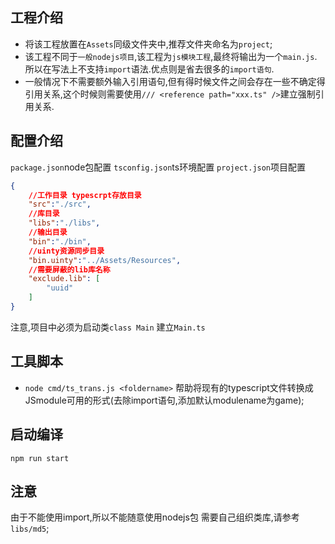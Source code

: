 ## 工程介绍

- 将该工程放置在`Assets`同级文件夹中,推荐文件夹命名为`project`;
- 该工程不同于`一般nodejs项目`,该工程为`js模块工程`,最终将输出为一个`main.js`.所以在写法上不支持`import`语法.优点则是省去很多的`import语句`.
- 一般情况下不需要额外输入引用语句,但有得时候文件之间会存在一些不确定得引用关系,这个时候则需要使用`/// <reference path="xxx.ts" />`建立强制引用关系.

## 配置介绍
`package.json`node包配置
`tsconfig.json`ts环境配置
`project.json`项目配置
```json
{
    //工作目录 typescrpt存放目录
    "src":"./src",
    //库目录
    "libs":"./libs",
    //输出目录
    "bin":"./bin",
    //uinty资源同步目录
    "bin.uinty":"../Assets/Resources",
    //需要屏蔽的lib库名称
    "exclude.lib": [
        "uuid"
    ]
}
```
注意,项目中必须为启动类`class Main` 建立`Main.ts`

## 工具脚本
- `node cmd/ts_trans.js <foldername>` 帮助将现有的typescript文件转换成JSmodule可用的形式(去除import语句,添加默认modulename为game);

## 启动编译
`npm run start`

## 注意
由于不能使用import,所以不能随意使用nodejs包
需要自己组织类库,请参考`libs/md5`;
